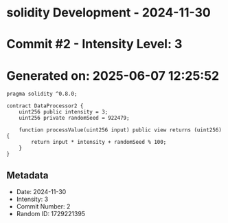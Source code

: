﻿# solidity Development - 2024-11-30
# Commit #2 - Intensity Level: 3
# Generated on: 2025-06-07 12:25:52
```solidity
pragma solidity ^0.8.0;

contract DataProcessor2 {
    uint256 public intensity = 3;
    uint256 private randomSeed = 922479;

    function processValue(uint256 input) public view returns (uint256) {
        return input * intensity + randomSeed % 100;
    }
}
```
## Metadata
- Date: 2024-11-30
- Intensity: 3
- Commit Number: 2
- Random ID: 1729221395
